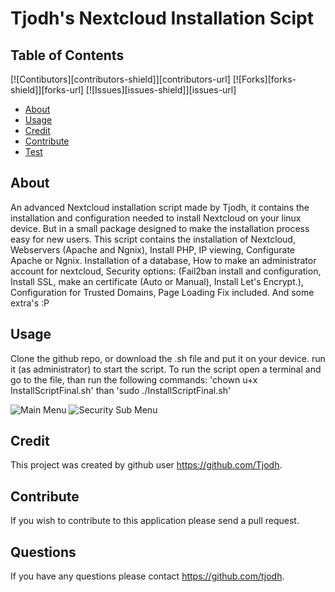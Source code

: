 # Tjodh's Nextcloud Installation Scipt
## Table of Contents
[![Contibutors][contributors-shield]][contributors-url]
[![Forks][forks-shield]][forks-url]
[![Issues][issues-shield]][issues-url]

* [About](#About)
* [Usage](#Usage)
* [Credit](#credit)
* [Contribute](#contribute)
* [Test](#test)

## About
An advanced Nextcloud installation script made by Tjodh, it contains the installation and configuration needed to install Nextcloud on your linux device.
But in a small package designed to make the installation process easy for new users. This script contains the installation of Nextcloud, Webservers (Apache and Ngnix), Install PHP, IP viewing, Configurate Apache or Ngnix. Installation of a database, How to make an administrator account for nextcloud, Security options: (Fail2ban install and configuration, Install SSL, make an certificate (Auto or Manual), Install Let's Encrypt.), Configuration for Trusted Domains, Page Loading Fix included. And some extra's :P


## Usage 
Clone the github repo, or download the .sh file and put it on your device. run it (as administrator) to start the script.
To run the script open a terminal and go to the file, than run the following commands: 'chown u+x InstallScriptFinal.sh' than 'sudo ./InstallScriptFinal.sh'

![Main Menu](https://raw.githubusercontent.com/Tjodh/Nextcloud-install-script/main/screenshot/Main%20Menu.png)
![Security Sub Menu](https://raw.githubusercontent.com/Tjodh/Nextcloud-install-script/main/screenshot/Security%20Menu.png)

## Credit
This project was created by github user https://github.com/Tjodh.


## Contribute 
If you wish to contribute to this application please send a pull request. 
## Questions
If you have any questions please contact https://github.com/tjodh.
